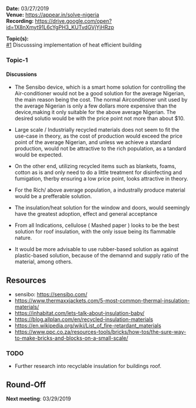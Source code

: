 **Date:** 03/27/2019  
**Venue:** https://appear.in/solve-nigeria  
**Recording:** https://drive.google.com/open?id=1X8nXmyt91L6cYgPH3_KUTvdGVjYjHRzp  
  
**Topic(s):**  
[#1](#Topic-1) Discusssing implementation of heat efficient building    

### Topic-1  

#### Discussions  
- The Sensibo device, which is a smart home solution for controlling the Air-conditioner would not be a good solution 
for the average Nigerian, the main reason being the cost. The normal Airconditioner unit used by the average Nigerian is only 
a few dollars more expensive than the device,making it only suitable for the above average Nigerian. The desired solutio would be with the price point not more than about $10.
- Large scale / Industrially recycled materials does not seem to fit the use-case in theory, as the cost of production would exceed the price point 
of the average Nigerian, and unless we achieve a standard production, would not be attractive to the rich population, as a tandard would be expected.  
- On the other end, utilizing recycled items such as blankets, foams, cotton as is and only need to do a little treatment for 
disinfecting and fumigation, therby ensuring a low price point, looks attractive in theory.  
- For the Rich/ above average population, a industrally produce material would be a prefferable solution.  
- The insulation/heat solution for the window and doors, would seemingly have the greatest adoption, effect and general acceptance  
- From all Indications, cellulose ( Mashed paper ) looks to be the best solution for roof insulation, with the only issue being its flammable nature.  
  
- It would be more advisable to use rubber-based solution as against plastic-based solution, because of the demannd and  supply ratio of the material, among others.  
 

## Resources  
- sensibo:  https://sensibo.com/  
- https://www.thermaxxjackets.com/5-most-common-thermal-insulation-materials/  
- https://inhabitat.com/lets-talk-about-insulation-baby/  
- https://blog.allplan.com/en/recycled-insulation-materials  
- https://en.wikipedia.org/wiki/List_of_fire-retardant_materials  
- https://www.ppc.co.za/resources-tools/bricks/how-tos/the-sure-way-to-make-bricks-and-blocks-on-a-small-scale/
 

### TODO
- Further research into recyclable insulation for buildings roof.
  
## Round-Off
**Next meeting**: 03/29/2019
